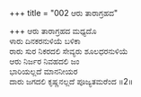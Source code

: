 +++
title = "002 ಆರು ತಾರಾಗ್ರಹದ"

+++
ಆರು ತಾರಾಗ್ರಹದ ಮಧ್ಯದೊ  
ಳಾರು ದಿನಕರನುಳಿಯೆ ಬಳಿಕಾ  
ರಾರು ಸುರ ನಿಕರದಲಿ ಸೇವ್ಯರು ಶೂಲಧರನುಳಿಯೆ  
ಆರು ನಿರ್ಜರ ನಿವಹದಲಿ ಜಂ  
ಭಾರಿಯಲ್ಲದೆ ಮಾನನೀಯರ  
ದಾರು ಜಗದಲಿ ಕೃಷ್ಣನಲ್ಲದೆ ಪೂಜ್ಯತಮರೆಂದ    ॥2॥